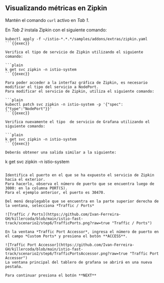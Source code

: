 ## Visualizando métricas en Zipkin

Mantén el comando `curl` activo en *Tab 1*.

En *Tab 2* instala Zipkin con el siguiente comando:

```plain
kubectl apply -f ~/istio-*.*.*/samples/addons/extras/zipkin.yaml
```{{exec}}

Verifica el tipo de servicio de Zipkin utilizando el siguiente comando:

```plain
k get svc zipkin -n istio-system
```{{exec}}

Para poder acceder a la interfaz gráfica de Zipkin, es necesario modificar el tipo del servicio a NodePort.
Para modificar el servicio de Zipkin, utiliza el siguiente comando:

```plain
kubectl patch svc zipkin -n istio-system -p '{"spec":{"type":"NodePort"}}'
```{{exec}}

Verifica nuevamente el tipo  de servicio de Grafana utilizando el siguiente comando:

```plain
k get svc zipkin -n istio-system
```{{exec}}

Deberás obtener una salida similar a la siguiente:

```
k get svc zipkin -n istio-system
```

Identifica el puerto en el que se ha expuesto el servicio de Zipkin hacia el exterior. 
Para hacerlo, observa el número de puerto que se encuentra luego de 3000: en la columna PORT(S).
Para el ejemplo anterior, el puerto es 30470.
  
Del menú desplegable que se encuentra en la parte superior derecha de la ventana, selecciona *Traffic / Ports*
  
![Traffic / Ports](https://github.com/Ivan-Ferreira-GH/killercoda/blob/main/istio-fast-track/scenario2/step6/TrafficPorts.png?raw=true "Traffic / Ports")
  
En la ventana *Traffic Port Accessor*, ingresa el número de puerto en el campo *Custom Ports* y presiona el botón **ACCESS**.
  
![Traffic Port Accessor](https://github.com/Ivan-Ferreira-GH/killercoda/blob/main/istio-fast-track/scenario2/step6/TrafficPortsAccessor.png?raw=true "Traffic Port Accessor")
La ventana principal del tablero de grafana se abrirá en una nueva pestaña.
  
Para continuar presiona el botón **NEXT**
